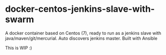 docker-centos-jenkins-slave-with-swarm
======================================

A docker container based on Centos (7), ready to run as a jenkins slave with java/maven/git/mercurial. Auto discovers jenkins master. Built with Ansible

This is WIP :)
